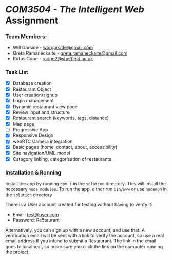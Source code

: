 # *COM3504 - The Intelligent Web* Assignment

### Team Members:
- Will Garside - worgarside@gmail.com
- Greta Ramaneckaite - greta.ramaneckaite@gmail.com
- Rufus Cope - rcope2@sheffield.ac.uk

### Task List
- [x] Database creation 
- [x] Restaurant Object
- [x] User creation/signup
- [x] Login management
- [x] Dynamic restaurant view page
- [x] Review input and structure
- [x] Restaurant search (keywords, tags, distance)
- [x] Map page
- [ ] Progressive App
- [x] Responsive Design
- [x] webRTC Camera integration
- [x] Basic pages (home, contact, about, accessibility)
- [x] Site navigation/UML model
- [x] Category linking, categorisation of restaurants

### Installation & Running

Install the app by running `npm i` in the `solution` directory. This will install the necessary `node_modules`.
To run the app, either run `bin/www` or use `nodemon` in the `solution` directory

There is a User account created for testing without having to verify it:
- Email: test@user.com
- Password: Re5taurant

Alternatively, you can sign up with a new account, and use that. A verification email will be sent with a link to verify the account, so use a real email address if you intend to submit a Restaurant. The link in the email goes to localhost, so make sure you click the link on the computer running the project.
